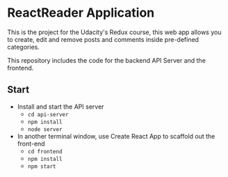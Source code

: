 # ReactReader Application

This is the project for the Udacity's Redux course, this web app allows you to create, edit and remove posts and comments inside pre-defined categories.

This repository includes the code for the backend API Server and the frontend.

## Start

* Install and start the API server
    - `cd api-server`
    - `npm install`
    - `node server`
* In another terminal window, use Create React App to scaffold out the front-end
    - `cd frontend`
    - `npm install`
    - `npm start`